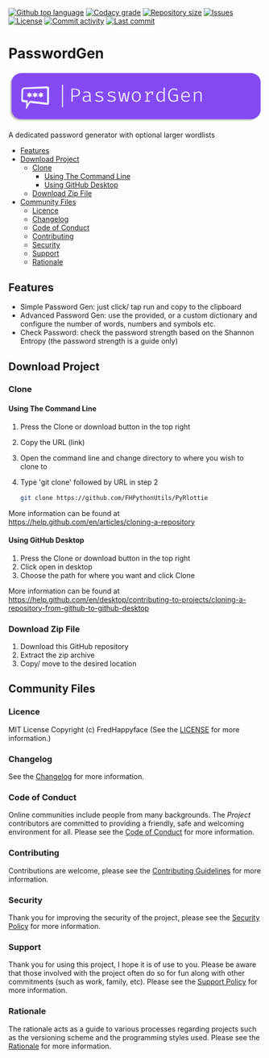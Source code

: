[![Github top language](https://img.shields.io/github/languages/top/FHPWA/PasswordGen.svg?style=for-the-badge)](../../)
[![Codacy grade](https://img.shields.io/codacy/grade/6c37d3696b1d465093212744b255b8e9.svg?style=for-the-badge)](https://www.codacy.com/gh/FHPWA/PasswordGen)
[![Repository size](https://img.shields.io/github/repo-size/FHPWA/PasswordGen.svg?style=for-the-badge)](../../)
[![Issues](https://img.shields.io/github/issues/FHPWA/PasswordGen.svg?style=for-the-badge)](../../issues)
[![License](https://img.shields.io/github/license/FHPWA/PasswordGen.svg?style=for-the-badge)](/LICENSE.md)
[![Commit activity](https://img.shields.io/github/commit-activity/m/FHPWA/PasswordGen.svg?style=for-the-badge)](../../commits/master)
[![Last commit](https://img.shields.io/github/last-commit/FHPWA/PasswordGen.svg?style=for-the-badge)](../../commits/master)

<!-- omit in TOC -->
# PasswordGen

<img src="readme-assets/icons/name.png" alt="Project Icon" width="750">

A dedicated password generator with optional larger wordlists

- [Features](#features)
- [Download Project](#download-project)
	- [Clone](#clone)
		- [Using The Command Line](#using-the-command-line)
		- [Using GitHub Desktop](#using-github-desktop)
	- [Download Zip File](#download-zip-file)
- [Community Files](#community-files)
	- [Licence](#licence)
	- [Changelog](#changelog)
	- [Code of Conduct](#code-of-conduct)
	- [Contributing](#contributing)
	- [Security](#security)
	- [Support](#support)
	- [Rationale](#rationale)

## Features

- Simple Password Gen: just click/ tap run and copy to the clipboard
- Advanced Password Gen: use the provided, or a custom dictionary and configure the number
	of words, numbers and symbols etc.
- Check Password: check the password strength based on the Shannon Entropy (the password
	strength is a guide only)

## Download Project

### Clone

#### Using The Command Line

1. Press the Clone or download button in the top right
2. Copy the URL (link)
3. Open the command line and change directory to where you wish to
	 clone to
4. Type 'git clone' followed by URL in step 2

	 ```bash
	 git clone https://github.com/FHPythonUtils/PyRlottie
	 ```

More information can be found at
https://help.github.com/en/articles/cloning-a-repository

#### Using GitHub Desktop

1. Press the Clone or download button in the top right
2. Click open in desktop
3. Choose the path for where you want and click Clone

More information can be found at
https://help.github.com/en/desktop/contributing-to-projects/cloning-a-repository-from-github-to-github-desktop

### Download Zip File

1. Download this GitHub repository
2. Extract the zip archive
3. Copy/ move to the desired location

## Community Files

### Licence

MIT License
Copyright (c) FredHappyface
(See the [LICENSE](/LICENSE.md) for more information.)

### Changelog

See the [Changelog](/CHANGELOG.md) for more information.

### Code of Conduct

Online communities include people from many backgrounds. The _Project_
contributors are committed to providing a friendly, safe and welcoming
environment for all. Please see the
[Code of Conduct](https://github.com/FHPythonUtils/.github/blob/master/CODE_OF_CONDUCT.md)
for more information.

### Contributing

Contributions are welcome, please see the
[Contributing Guidelines](https://github.com/FHPythonUtils/.github/blob/master/CONTRIBUTING.md)
for more information.

### Security

Thank you for improving the security of the project, please see the
[Security Policy](https://github.com/FHPythonUtils/.github/blob/master/SECURITY.md)
for more information.

### Support

Thank you for using this project, I hope it is of use to you. Please be aware that
those involved with the project often do so for fun along with other commitments
(such as work, family, etc). Please see the
[Support Policy](https://github.com/FHPythonUtils/.github/blob/master/SUPPORT.md)
for more information.

### Rationale

The rationale acts as a guide to various processes regarding projects such as
the versioning scheme and the programming styles used. Please see the
[Rationale](https://github.com/FHPythonUtils/.github/blob/master/RATIONALE.md)
for more information.
